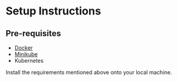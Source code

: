 # Setup Instructions

## Pre-requisites
* [Docker](https://docs.docker.com/get-docker/)
* [Minikube](https://minikube.sigs.k8s.io/docs/start/?arch=%2Fwindows%2Fx86-64%2Fstable%2F.exe+download)
* Kubernetes

Install the requirements mentioned above onto your local machine.